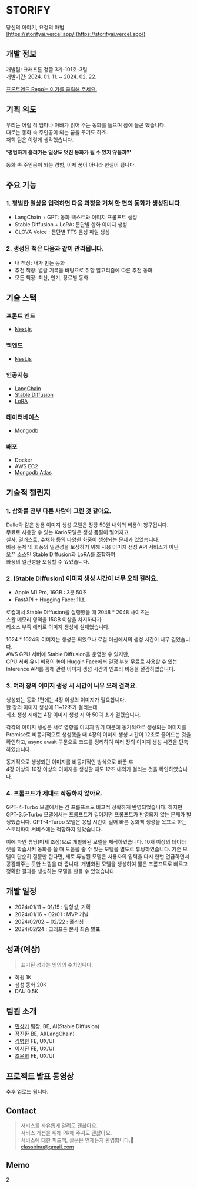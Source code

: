 # STORIFY
당신의 이야기, 요정의 마법  
[https://storifyai.vercel.app/](https://storifyai.vercel.app/)

## 개발 정보  
개발팀: 크래프톤 정글 3기-101호-3팀  
개발기간: 2024. 01. 11. ~ 2024. 02. 22.  

[프론트엔드 Repo는 여기를 클릭해 주세요.](https://github.com/classbinu/storify-fe)  

## 기획 의도
우리는 어릴 적 엄마나 아빠가 읽어 주는 동화를 들으며 잠에 들곤 했습니다.  
때로는 동화 속 주인공이 되는 꿈을 꾸기도 하죠.  
저희 팀은 이렇게 생각했습니다.  

**'평범하게 흘러가는 일상도 멋진 동화가 될 수 있지 않을까?'**  

동화 속 주인공이 되는 경험, 이제 꿈이 아니라 현실이 됩니다.


## 주요 기능
### 1. 평범한 일상을 입력하면 다음 과정을 거쳐 한 편의 동화가 생성됩니다.
- LangChain + GPT: 동화 텍스트와 이미지 프롬프트 생성
- Stable Diffusion + LoRA: 문단별 삽화 이미지 생성
- CLOVA Voice : 문단별 TTS 음성 파일 생성

### 2. 생성된 책은 다음과 같이 관리됩니다.
- 내 책장: 내가 만든 동화
- 추천 책장: 열람 기록을 바탕으로 취향 알고리즘에 따른 추천 동화
- 모든 책장: 최신, 인기, 장르별 동화

## 기술 스택
### 프론트 엔드
- [Next.js](https://nextjs.org/)

### 백엔드
- [Nest.js](https://nestjs.com/)

### 인공지능
- [LangChain](https://www.langchain.com/)
- [Stable Diffusion](https://stability.ai/)
- [LoRA](https://huggingface.co/artificialguybr/CuteCartoonRedmond-V2)

### 데이터베이스
- [Mongodb](https://www.mongodb.com/ko-kr)

### 배포
- Docker
- AWS EC2
- [Mongodb Atlas](https://www.mongodb.com/ko-kr/cloud/atlas/lp/try4)


## 기술적 챌린지
### 1. 삽화를 전부 다른 사람이 그린 것 같아요.
Dalle와 같은 상용 이미지 생성 모델은 장당 50원 내외의 비용이 청구됩니다.  
무료로 사용할 수 있는 Karlo모델은 생성 품질이 떨어지고,  
실사, 일러스트, 수채화 등의 다양한 화풍이 생성되는 문제가 있었습니다.  
비용 문제 및 화풍의 일관성을 보장하기 위해 사용 이미지 생성 API 서비스가 아닌  
오픈 소스인 Stable Diffusion과 LoRA를 조합하여  
화풍의 일관성을 보장할 수 있었습니다.

### 2. (Stable Diffusion) 이미지 생성 시간이 너무 오래 걸려요.
- Apple M1 Pro, 16GB : 3분 50초
- FastAPI + Hugging Face: 11초

로컬에서 Stable Diffusion을 실행했을 때 2048 * 2048 사이즈는  
스왑 메모리 영역을 15GB 이상을 차지하다가  
리소스 부족 에러로 이미지 생성에 실패했습니다.

1024 * 1024의 이미지는 생성은 되었으나 로컬 머신에서의 생성 시간이 너무 길었습니다.  
AWS GPU 서버에 Stable Diffusion을 운영할 수 있지만,  
GPU 서버 유지 비용이 높아 Huggin Face에서 일정 부분 무료로 사용할 수 있는  
Inference API를 통해 관련 이미지 생성 시간과 인프라 비용을 절감하였습니다.

### 3. 여러 장의 이미지 생성 시 시간이 너무 오래 걸려요.
생성되는 동화 1편에는 4장 이상의 이미지가 필요합니다.  
한 장의 이미지 생성에 11~12초가 걸리는데,  
최초 생성 시에는 4장 이미지 생성 시 약 50여 초가 걸렸습니다.

각각의 이미지 생성은 서로 영향을 미치지 않기 때문에 동기적으로 생성되는 이미지를 Promise로 비동기적으로 생성했을 때 4장의 이미지 생성 시간이 12초로 줄어드는 것을 확인하고, async await 구문으로 코드를 정리하여 여러 장의 이미지 생성 시간을 단축하였습니다.  

동기적으로 생성되던 이미지를 비동기적인 방식으로 바꾼 후  
4장 이상의 10장 이상의 이미지를 생성할 때도 12초 내외가 걸리는 것을 확인하였습니다.

### 4. 프롬프트가 제대로 작동하지 않아요.
GPT-4-Turbo 모델에서는 긴 프롬프트도 비교적 정확하게 반영되었습니다.
하지만 GPT-3.5-Turbo 모델에서는 프롬프트가 길어지면 프롬프트가 반영되지 않는 문제가 발생했습니다.
GPT-4-Turbo 모델은 응답 시간이 길어 빠른 동화책 생성을 목표로 하는 스토리파이 서비스에는 적합하지 않았습니다.

이에 파인 튜닝(미세 조정)으로 개별화된 모델을 제작하였습니다.
10개 이상의 데이터 셋을 학습시켜 동화를 쓸 때 도움을 줄 수 있는 모델을 별도로 튜닝하였습니다.
기존 모델이 단순히 질문만 한다면, 새로 튜닝된 모델은 사용자의 입력을 다시 한번 언급하면서 공감해주는 듯한 느낌을 더 줍니다.
개별화된 모델을 생성하여 짧은 프롬프트로 빠르고 정확한 결과를 생성하는 모델을 만들 수 있었습니다.

## 개발 일정
- 2024/01/11 ~ 01/15 : 팀형성, 기획
- 2024/01/16 ~ 02/01 : MVP 개발
- 2024/02/02 ~ 02/22 : 폴리싱
- 2024/02/24 : 크래프톤 본사 최종 발표


## 성과(예상)
> 표기된 성과는 임의의 수치입니다.
- 회원 1K
- 생성 동화 20K
- DAU 0.5K


## 팀원 소개
- [민상기](https://github.com/classbinu) 팀장, BE, AI(Stable Diffusion)  
- [정진환](https://github.com/JinJung0101) BE, AI(LangChain)  
- [김병현](https://github.com/sirloinbh) FE, UX/UI  
- [이서진](https://github.com/metamong-Hi) FE, UX/UI  
- [조윤희](https://github.com/y0c0y) FE, UX/UI  


## 프로젝트 발표 동영상
추후 업로드 됩니다.

## Contact
> 서비스를 자유롭게 알려도 괜찮아요.  
> 서비스 개선을 위해 PR해 주셔도 괜찮아요.  
> 서비스에 대한 피드백, 질문은 언제든지 환영합니다.🥳  
classbinu@gmail.com

## Memo
2
